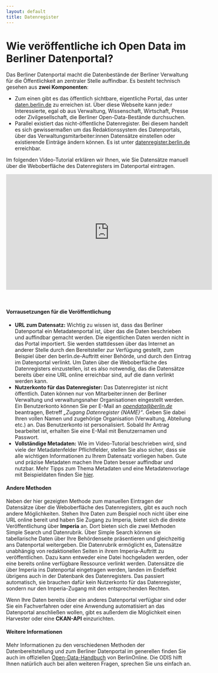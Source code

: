 ```yaml
---
layout: default
title: Datenregister
---
```


# Wie veröffentliche ich Open Data im Berliner Datenportal?

Das Berliner Datenportal macht die Datenbestände der Berliner Verwaltung für die Öffentlichkeit an zentraler Stelle auffindbar. Es besteht technisch gesehen aus **zwei Komponenten**:

- Zum einen gibt es das öffentlich sichtbare, eigentliche Portal, das unter [daten.berlin.de](https://daten.berlin.de) zu erreichen ist. Über diese Webseite kann jede:r Interessierte, egal ob aus Verwaltung, Wissenschaft, Wirtschaft, Presse oder Zivilgesellschaft, die Berliner Open-Data-Bestände durchsuchen.
- Parallel existiert das nicht-öffentliche Datenregister. Bei diesem handelt es sich gewissermaßen um das Redaktionssystem des Datenportals, über das Verwaltungsmitarbeiter:innen Datensätze einstellen oder existierende Einträge ändern können. Es ist unter [datenregister.berlin.de](https://datenregister.berlin.de) erreichbar. 

Im folgenden Video-Tutorial erklären wir Ihnen, wie Sie Datensätze manuell über die Weboberfläche des Datenregisters im Datenportal eintragen.


<p style="text-align: center;">
<iframe width="560" height="315" src="https://youtube.com/embed/tSyVYAolJog" frameborder="0" allow="accelerometer; autoplay; encrypted-media; gyroscope; picture-in-picture" allowfullscreen></iframe>
</p>
<br>

#### Vorrausetzungen für die Veröffentlichung
- **URL zum Datensatz:** Wichtig zu wissen ist, dass das Berliner Datenportal ein Metadatenportal ist, über das die Daten beschrieben und auffindbar gemacht werden. Die eigentlichen Daten werden nicht in das Portal importiert. Sie werden stattdessen über das Internet an anderer Stelle durch den Bereitsteller zur Verfügung gestellt, zum Beispiel über den berlin.de-Auftritt einer Behörde, und durch den Eintrag im Datenportal verlinkt. Um Daten über die Weboberfläche des Datenregisters einzustellen, ist es also notwendig, das die Datensätze bereits über eine URL online erreichbar sind, auf die dann verlinkt werden kann.
- **Nutzerkonto für das Datenregister:** Das Datenregister ist nicht öffentlich. Daten können nur von Mitarbeiter:innen der Berliner Verwaltung und verwaltungsnaher Organisationen eingestellt werden. Ein Benutzerkonto können Sie per E-Mail an *opendata@berlin.de* beantragen, Betreff *„Zugang Datenregister {NAME}“*. Geben Sie dabei Ihren vollen Namen und zugehörige Organisation (Verwaltung, Abteilung etc.) an. Das Benutzerkonto ist personalisiert. Sobald Ihr Antrag bearbeitet ist, erhalten Sie eine E-Mail mit Benutzernamen und Passwort.
- **Vollständige Metadaten:** Wie im Video-Tutorial beschrieben wird, sind viele der Metadatenfelder Pflichtfelder, stellen Sie also sicher, dass sie alle wichtigen Informationen zu Ihrem Datensatz vorliegen haben. Gute und präzise Metadaten machen Ihre Daten besser auffindbar und nutzbar. Mehr Tipps zum Thema Metadaten und eine Metadatenvorlage mit Beispieldaten finden Sie [hier](metadaten.html).

#### Andere Methoden
Neben der hier gezeigten Methode zum manuellen Eintragen der Datensätze über die Weboberfläche des Datenregisters, gibt es auch noch andere Möglichkeiten. Stehen Ihre Daten zum Beispiel noch nicht über eine URL online bereit und haben Sie Zugang zu Imperia, bietet sich die direkte Veröffentlichung über **Imperia** an. Dort bieten sich die zwei Methoden Simple Search und Datenrubrik. Über Simple Search können sie tabellarische Daten über Ihre Behördenseite präsentieren und gleichzeitig ans Datenportal weitergeben. Die Datenrubrik ermöglicht es, Datensätze unabhängig von redaktionellen Seiten in ihrem Imperia-Auftritt zu veröffentlichen. Dazu kann entweder eine Datei hochgeladen werden, oder eine bereits online verfügbare Ressource verlinkt werden. Datensätze die über Imperia ins Datenportal eingetragen werden, landen im Endeffekt übrigens auch in der Datenbank des Datenregisters. Das passiert automatisch, sie brauchen dafür kein Nutzerkonto für das Datenregister, sondern nur den Imperia-Zugang mit den entsprechenden Rechten.

Wenn Ihre Daten bereits über ein anderes Datenportal verfügbar sind oder Sie ein Fachverfahren oder eine Anwendung automatisiert an das Datenportal anschließen wollen, gibt es außerdem die Möglichkeit einen Harvester oder eine **CKAN-API** einzurichten.
#### Weitere Informationen
Mehr Informationen zu den verschiedenen Methoden der Datenbereitstellung und zum Berliner Datenportal im generellen finden Sie auch im offiziellen [Open-Data-Handbuch](https://berlinonline.github.io/open-data-handbuch/#wege-der-veröffentlichung) von BerlinOnline.
Die ODIS hilft Ihnen natürlich auch bei allen weiteren Fragen, sprechen Sie uns einfach an.
